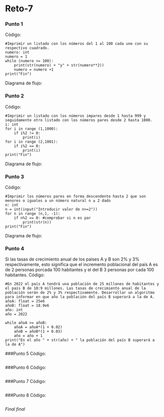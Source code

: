 # Reto-7
### Punto 1 
Código:
```
#Imprimir un listado con los números del 1 al 100 cada uno con su respectivo cuadrado.
numero: int 
numero = 1
while (numero <= 100):
    print(str(numero) + "y" + str(numero**2)) 
    numero = numero +1
print("Fin")
```
Diagrama de flujo:

### Punto 2
Código:
```
#Imprimir un listado con los números impares desde 1 hasta 999 y seguidamente otro listado con los números pares desde 2 hasta 1000.
i: int
for i in range (1,1000):
    if i%2 != 0:
        print(i)
for i in range (2,1001):
    if i%2 == 0:
        print(i)
print("Fin")
```
Diagrama de flujo:

### Punto 3
Código:
```
#Imprimir los números pares en forma descendente hasta 2 que son menores o iguales a un número natural n ≥ 2 dado
n: int
n = int(input("Introducir valor de n>=2"))
for n in range (n,1, -1):
    if n%2 == 0: #comprobar si n es par
        print(str(n))
print("Fin")
```
Diagrama de flujo:

### Punto 4
Si las tasas de crecimiento anual de los países A y B son 2% y 3% respectivamente, esto significa que el incremento poblacional del país A es de 2 personas porcada 100 habitantes y el del B 3 personas por cada 100 habitantes. 
Código:
```
#En 2022 el país A tendrá una población de 25 millones de habitantes y el país B de 18:9 millones. Las tasas de crecimiento anual de la población serán de 2% y 3% respectivamente. Desarrollar un algoritmo para informar en que año la población del país B superará a la de A.
añoA: float = 25e6
añoB: float = 18.9e6
año: int
año = 2022

while añoA >= añoB:
    añoA = añoA*(1 + 0.02)
    añoB = añoB*(1 + 0.03)
    año = año + 1
print("En el año " + str(año) + " la población del país B superará a la de A")
```

###Punto 5
Código:
```

```

###Punto 6
Código:
```

```

###Punto 7
Código:
```

```

###Punto 8
Código:
```

```
_Final final_
